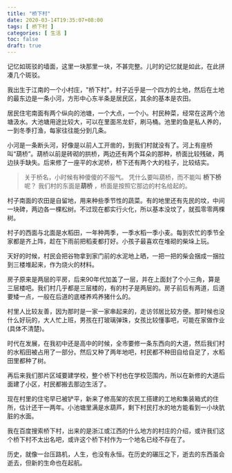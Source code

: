 ```yaml
---
title: "桥下村"
date: 2020-03-14T19:35:07+08:00
tags: [ 桥下村 ]
categories: [ 生活 ]
toc: false
draft: true
---
```


记忆如斑驳的墙面，这里一块那里一块，不甚完整。儿时的记忆就是如此，在此拼凑几个斑驳。
<!--more-->

我出生于江南的一个小村庄，"桥下村"。村子近乎是一个四方的土地，然后在土地的最东边是一条小河，方形中心东半条是居民区，其余的基本是农田。

居民住宅南面有两个纵向的池塘，一个大点，一个小。村民种菜，经常在这两个池塘汲水。大池塘用途比较大，可以在里面吊龙虾，刷马桶。池里的鱼是私人养的，一到冬季打渔，每家往往能分到几条。

小河是一条断头河，好像是以前人工开凿的，到我们村就没有了。河上有座桥叫“葫桥”。葫桥以前是砖砌的拱桥，两边还有两个耳朵的那种，桥面比较残破，两边扶手缺失。后来修了一座平的水泥桥，桥下还有两个大的柱子，比较结实。

>关于桥名，小时候有种傻傻的不服气。 凭什么要叫葫桥，而不能叫	**桥下桥**	呢？ 我们村的东面是**葫桥** ，桥面是按照它那边的村名给起的。

村子南面的农田是自留地，用来种些季节性的蔬菜。有的地里还有先民的坟，中间一块碑，两边各一棵松树。不过现在都实行火化，所以基本没坟了，就孤零零两棵树。

村子的西面与北面是水稻田，一年种两季，一季水稻一季小麦。每到农忙的季节全家都是齐上阵，趁在下雨前把稻麦都打好。小孩子最喜欢在堆砌的柴垛上玩。

天好的时候，村民会把谷物拿到家门前的水泥地上晒，一把一把的柴会捆成一捆拉到三楼堆起来，作为烧火的材料。

房子原来是两层的平房，后来90年代加盖了一层，并在上面封了个小三角，算是三层楼吧。我们村几乎都是三层楼的，有的村子是两层的。房子前后有两道，后道要矮一点，一般在后道的底楼养鸡养猪什么的。

村里人比较友善，因为那时是一家一家串起来的，走访邻居比较方便。那时候也没什么好玩的，大人忙上班，男孩在打玻璃弹珠，女孩比较懂事吧，可能在家做作业(具体不清楚)。

时代在发展，在我初中还是高中的时候，全市要修一条东西向的大道，然后我们村的水稻田被占用了一部分。然后又种了两年地吧，村民都不种田自给自足了，水稻田里都种了树。

再后来我们那片区域要建学校，整个桥下村也在学校范围内，所以在新修的大道后面建了小区，村民都搬去那边生活了。

现在村里的住宅早已被铲平，新来了修高架的农民工搭建的工地和集装箱式的住所，估计还干一两年。小池塘里满是水葫芦，剩下村民打水的地方能看到一小块肮脏的水面。

我在百度搜索桥下村，出来的是浙江或江西的什么地方的村庄的介绍，或许我们这个桥下村不太出名吧，或许这个桥下村作为一个地名已经不存在了。

历史，就像一台压路机，人生，也没有永恒。在历史的碾压之下，逝去的东西虽会逝去，但新的生命也在起航。



